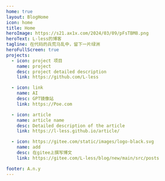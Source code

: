 ```yaml
---
home: true
layout: BlogHome
icon: home
title: Home
heroImage: https://s21.ax1x.com/2024/03/09/pFsTBM8.png
heroText: L-less的博客
tagline: 在代码的兵荒马乱中，留下一片绿洲
heroFullScreen: true
projects:
  - icon: project 项目
    name: project
    desc: project detailed description
    link: https://github.com/L-less

  - icon: link
    name: AI
    desc: GPT镜像站
    link: https://Poe.com

  - icon: article
    name: article name
    desc: Detailed description of the article
    link: https://l-less.github.io/article/

  - icon: https://gitee.com/static/images/logo-black.svg
    name: add
    desc: 在gitee上撰写博文
    link: https://gitee.com/L-less/blog/new/main/src/posts

footer: A.n.y
---
```


